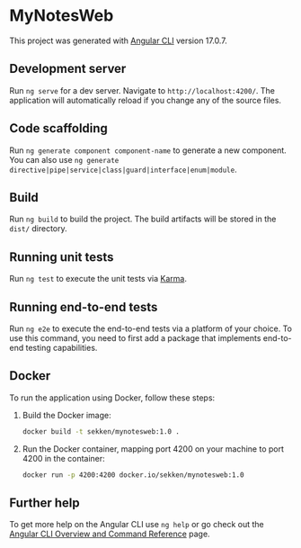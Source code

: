 # MyNotesWeb

This project was generated with [Angular CLI](https://github.com/angular/angular-cli) version 17.0.7.

## Development server

Run `ng serve` for a dev server. Navigate to `http://localhost:4200/`. The application will automatically reload if you change any of the source files.

## Code scaffolding

Run `ng generate component component-name` to generate a new component. You can also use `ng generate directive|pipe|service|class|guard|interface|enum|module`.

## Build

Run `ng build` to build the project. The build artifacts will be stored in the `dist/` directory.

## Running unit tests

Run `ng test` to execute the unit tests via [Karma](https://karma-runner.github.io).

## Running end-to-end tests

Run `ng e2e` to execute the end-to-end tests via a platform of your choice. To use this command, you need to first add a package that implements end-to-end testing capabilities.

## Docker

To run the application using Docker, follow these steps:

1. Build the Docker image:
    ```bash
    docker build -t sekken/mynotesweb:1.0 .
    ```

2. Run the Docker container, mapping port 4200 on your machine to port 4200 in the container:
    ```bash
    docker run -p 4200:4200 docker.io/sekken/mynotesweb:1.0
    ```

## Further help

To get more help on the Angular CLI use `ng help` or go check out the [Angular CLI Overview and Command Reference](https://angular.io/cli) page.
